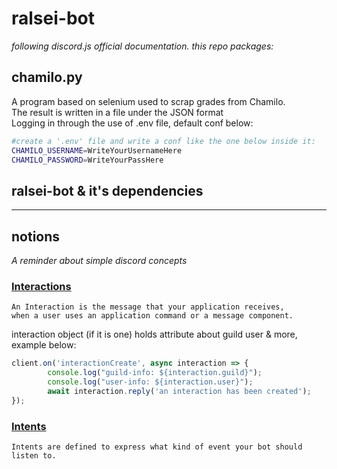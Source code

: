 # ralsei-bot
<i>following discord.js official documentation.
this repo packages:</i>

## chamilo.py
A program based on selenium used to scrap grades from Chamilo.<br/>
The result is written in a file under the JSON format<br/>
Logging in through the use of .env file, default conf below:
```bash
#create a '.env' file and write a conf like the one below inside it:
CHAMILO_USERNAME=WriteYourUsernameHere
CHAMILO_PASSWORD=WriteYourPassHere
```
## ralsei-bot & it's dependencies

<hr/>

## notions
<i>A reminder about simple discord concepts</i>



### <u>Interactions</u>
```text
An Interaction is the message that your application receives,
when a user uses an application command or a message component.
```
interaction object (if it is one) holds attribute about guild user & more, example below:
```js
client.on('interactionCreate', async interaction => {
        console.log("guild-info: ${interaction.guild}");
        console.log("user-info: ${interaction.user}");
		await interaction.reply('an interaction has been created');
});
```

### <u>Intents</u>
```text
Intents are defined to express what kind of event your bot should listen to.
```
